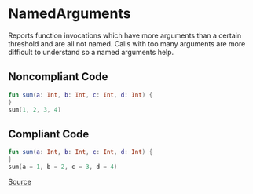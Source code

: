 # NamedArguments

Reports function invocations which have more arguments than a certain threshold and are all not named. Calls with
too many arguments are more difficult to understand so a named arguments help.

## Noncompliant Code

```kotlin
fun sum(a: Int, b: Int, c: Int, d: Int) {
}
sum(1, 2, 3, 4)
```
## Compliant Code

```kotlin
fun sum(a: Int, b: Int, c: Int, d: Int) {
}
sum(a = 1, b = 2, c = 3, d = 4)
```

[Source](https://arturbosch.github.io/detekt/complexity.html#namedarguments)
